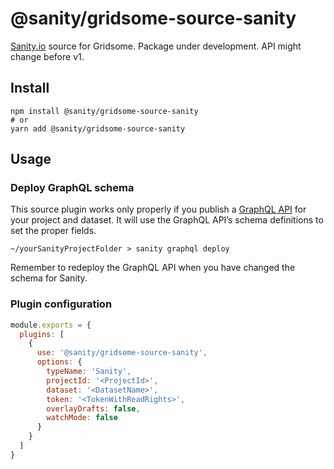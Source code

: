 # @sanity/gridsome-source-sanity

[Sanity.io](https://www.sanity.io) source for Gridsome. Package under development. API might change before v1.

## Install

```shell
npm install @sanity/gridsome-source-sanity
# or
yarn add @sanity/gridsome-source-sanity
```

## Usage

### Deploy GraphQL schema

This source plugin works only properly if you publish a [GraphQL API](https://www.sanity.io/docs/data-store/graphql) for your project and dataset. It will use the GraphQL API’s schema definitions to set the proper fields.

```shell
~/yourSanityProjectFolder > sanity graphql deploy
```

Remember to redeploy the GraphQL API when you have changed the schema for Sanity.

### Plugin configuration

```javascript
module.exports = {
  plugins: [
    {
      use: '@sanity/gridsome-source-sanity',
      options: {
        typeName: 'Sanity',
        projectId: '<ProjectId>',
        dataset: '<DatasetName>',
        token: '<TokenWithReadRights>',
        overlayDrafts: false,
        watchMode: false
      }
    }
  ]
}
```
